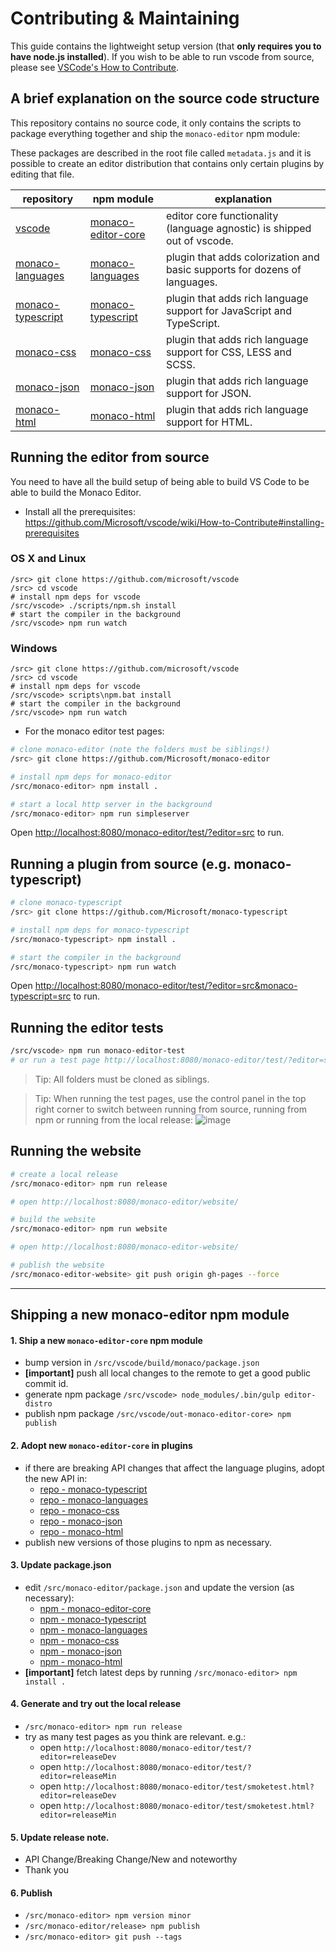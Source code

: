 # Contributing & Maintaining

This guide contains the lightweight setup version (that **only requires you to have node.js installed**).
If you wish to be able to run vscode from source, please see [VSCode's How to Contribute](https://github.com/Microsoft/vscode/wiki/How-to-Contribute#build-and-run-from-source).

## A brief explanation on the source code structure

This repository contains no source code, it only contains the scripts to package everything together and ship the `monaco-editor` npm module:

These packages are described in the root file called `metadata.js` and it is possible to create an editor distribution that contains only certain plugins by editing that file.

| repository | npm module | explanation |
|------------|------------|-------------|
| [vscode](https://github.com/Microsoft/vscode) | [monaco-editor-core](https://www.npmjs.com/package/monaco-editor-core) | editor core functionality (language agnostic) is shipped out of vscode. |
| [monaco-languages](https://github.com/Microsoft/monaco-languages) | [monaco-languages](https://www.npmjs.com/package/monaco-languages) | plugin that adds colorization and basic supports for dozens of languages. |
| [monaco-typescript](https://github.com/Microsoft/monaco-typescript) | [monaco-typescript](https://www.npmjs.com/package/monaco-typescript) | plugin that adds rich language support for JavaScript and TypeScript. |
| [monaco-css](https://github.com/Microsoft/monaco-css) | [monaco-css](https://www.npmjs.com/package/monaco-css) | plugin that adds rich language support for CSS, LESS and SCSS. |
| [monaco-json](https://github.com/Microsoft/monaco-json) | [monaco-json](https://www.npmjs.com/package/monaco-json) | plugin that adds rich language support for JSON. |
| [monaco-html](https://github.com/Microsoft/monaco-html) | [monaco-html](https://www.npmjs.com/package/monaco-html) | plugin that adds rich language support for HTML. |


## Running the editor from source

You need to have all the build setup of being able to build VS Code to be able to build the Monaco Editor.

* Install all the prerequisites: https://github.com/Microsoft/vscode/wiki/How-to-Contribute#installing-prerequisites

### OS X and Linux
```
/src> git clone https://github.com/microsoft/vscode
/src> cd vscode
# install npm deps for vscode
/src/vscode> ./scripts/npm.sh install
# start the compiler in the background
/src/vscode> npm run watch
```

### Windows
```
/src> git clone https://github.com/microsoft/vscode
/src> cd vscode
# install npm deps for vscode
/src/vscode> scripts\npm.bat install
# start the compiler in the background
/src/vscode> npm run watch
```

* For the monaco editor test pages:

```bash
# clone monaco-editor (note the folders must be siblings!)
/src> git clone https://github.com/Microsoft/monaco-editor

# install npm deps for monaco-editor
/src/monaco-editor> npm install .

# start a local http server in the background
/src/monaco-editor> npm run simpleserver
```

Open [http://localhost:8080/monaco-editor/test/?editor=src](http://localhost:8080/monaco-editor/test/?editor=src) to run.

## Running a plugin from source (e.g. monaco-typescript)

```bash
# clone monaco-typescript
/src> git clone https://github.com/Microsoft/monaco-typescript

# install npm deps for monaco-typescript
/src/monaco-typescript> npm install .

# start the compiler in the background
/src/monaco-typescript> npm run watch
```

Open [http://localhost:8080/monaco-editor/test/?editor=src&monaco-typescript=src](http://localhost:8080/monaco-editor/test/?editor=src&monaco-typescript=src) to run.

## Running the editor tests

```bash
/src/vscode> npm run monaco-editor-test
# or run a test page http://localhost:8080/monaco-editor/test/?editor=src
```

> Tip: All folders must be cloned as siblings.

> Tip: When running the test pages, use the control panel in the top right corner to switch between running from source, running from npm or running from the local release:
![image](https://cloud.githubusercontent.com/assets/5047891/19599080/eb0d7622-979e-11e6-96ce-dde98cd95dc1.png)

## Running the website

```bash
# create a local release
/src/monaco-editor> npm run release

# open http://localhost:8080/monaco-editor/website/

# build the website
/src/monaco-editor> npm run website

# open http://localhost:8080/monaco-editor-website/

# publish the website
/src/monaco-editor-website> git push origin gh-pages --force
```

---

## Shipping a new monaco-editor npm module

#### 1. Ship a new `monaco-editor-core` npm module
* bump version in `/src/vscode/build/monaco/package.json`
* **[important]** push all local changes to the remote to get a good public commit id.
* generate npm package `/src/vscode> node_modules/.bin/gulp editor-distro`
* publish npm package `/src/vscode/out-monaco-editor-core> npm publish`

#### 2. Adopt new `monaco-editor-core` in plugins
* if there are breaking API changes that affect the language plugins, adopt the new API in:
  * [repo - monaco-typescript](https://github.com/Microsoft/monaco-typescript)
  * [repo - monaco-languages](https://github.com/Microsoft/monaco-languages)
  * [repo - monaco-css](https://github.com/Microsoft/monaco-css)
  * [repo - monaco-json](https://github.com/Microsoft/monaco-json)
  * [repo - monaco-html](https://github.com/Microsoft/monaco-html)
* publish new versions of those plugins to npm as necessary.

#### 3. Update package.json
* edit `/src/monaco-editor/package.json` and update the version (as necessary):
  * [npm - monaco-editor-core](https://www.npmjs.com/package/monaco-editor-core)
  * [npm - monaco-typescript](https://www.npmjs.com/package/monaco-typescript)
  * [npm - monaco-languages](https://www.npmjs.com/package/monaco-languages)
  * [npm - monaco-css](https://www.npmjs.com/package/monaco-css)
  * [npm - monaco-json](https://www.npmjs.com/package/monaco-json)
  * [npm - monaco-html](https://www.npmjs.com/package/monaco-html)
* **[important]** fetch latest deps by running `/src/monaco-editor> npm install .`

#### 4. Generate and try out the local release

* `/src/monaco-editor> npm run release`
* try as many test pages as you think are relevant. e.g.:
  * open `http://localhost:8080/monaco-editor/test/?editor=releaseDev`
  * open `http://localhost:8080/monaco-editor/test/?editor=releaseMin`
  * open `http://localhost:8080/monaco-editor/test/smoketest.html?editor=releaseDev`
  * open `http://localhost:8080/monaco-editor/test/smoketest.html?editor=releaseMin`

#### 5. Update release note.
* API Change/Breaking Change/New and noteworthy
* Thank you

#### 6. Publish

* `/src/monaco-editor> npm version minor`
* `/src/monaco-editor/release> npm publish`
* `/src/monaco-editor> git push --tags`
